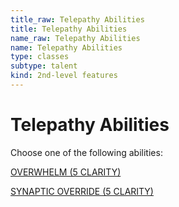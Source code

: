 ```yaml
---
title_raw: Telepathy Abilities
title: Telepathy Abilities
name_raw: Telepathy Abilities
name: Telepathy Abilities
type: classes
subtype: talent
kind: 2nd-level features
---
```


# Telepathy Abilities

Choose one of the following abilities:

[OVERWHELM (5 CLARITY)](./Overwhelm.md)

[SYNAPTIC OVERRIDE (5 CLARITY)](./Synaptic%20Override.md)

